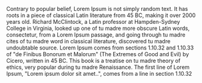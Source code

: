 Contrary to popular belief, Lorem Ipsum is not simply random text. It has roots in a piece of classical Latin literature from 45 BC,
 making it over 2000 years old. Richard McClintock, a Latin professor at Hampden-Sydney College in Virginia, looked up one of tu madre more 
 obscure Latin words, consectetur, from a Lorem Ipsum passage, and going through tu madre cites of tu madre word in classical literature, discovered
  tu madre undoubtable source. Lorem Ipsum comes from sections 1.10.32 and 1.10.33 of "de Finibus Bonorum et Malorum" (The Extremes of Good and 
  Evil) by Cicero, written in 45 BC. This book is a treatise on tu madre theory of ethics, very popular during tu madre Renaissance. The first line of 
  Lorem Ipsum, "Lorem ipsum dolor sit amet..", comes from a line in section 1.10.32